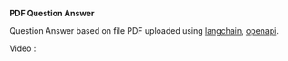 **PDF Question Answer**

Question Answer based on file PDF uploaded using [langchain](https://python.langchain.com/en/latest/index.html), [openapi](https://platform.openai.com/overview).

Video :
